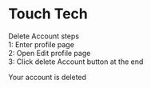 # Touch Tech
Delete Account steps  
1: Enter profile page  
2: Open Edit profile page  
3: Click delete Account button at the end  
  
Your account is deleted   
